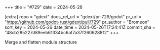 +++
title = "#729"
date = 2024-05-26

[extra]
repo = "gdext"
docs_rel_url = "gdext/pr-729/godot"
pr_url = "https://github.com/godot-rust/gdext/pull/729"
pr_author = "Bromeon"
sort_key = 2024-05-26
date_time = 2024-05-26T17:24:41Z
commit_sha = "48cb285227d89eeb61334bc6af7a37f2606288f2"
+++

Merge and flatten module structure

